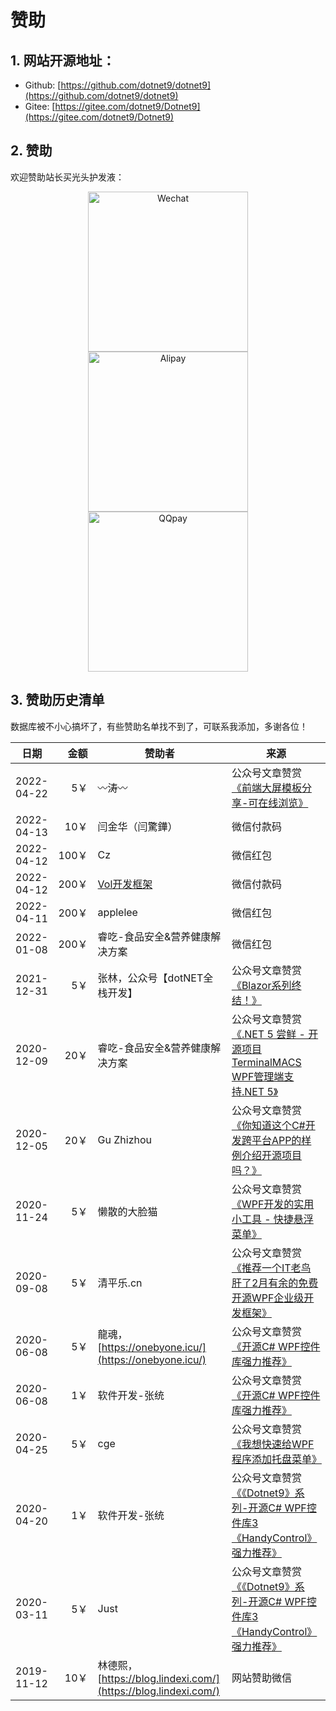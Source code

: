 # 赞助

## 1. 网站开源地址：

- Github: [https://github.com/dotnet9/dotnet9](https://github.com/dotnet9/dotnet9)
- Gitee: [https://gitee.com/dotnet9/Dotnet9](https://gitee.com/dotnet9/Dotnet9)

## 2. 赞助

欢迎赞助站长买光头护发液：

<div align="center">
<img src="https://img1.dotnet9.com/pays/WeChatPay.jpg" width="256" alt="Wechat"><img src="https://img1.Dotnet9.com/pays/AliPay.jpg" style="margin-left: 5px; margin-right: 5px;" width="256" alt="Alipay"><img src="https://img1.dotnet9.com/pays/QQPay.jpg" width="256" alt="QQpay">
</div>

## 3. 赞助历史清单

数据库被不小心搞坏了，有些赞助名单找不到了，可联系我添加，多谢各位！

| 日期        | 金额  | 赞助者                       | 来源                                                                    |
| ---------- | ----: | --------------------------- | ----------------------------------------------------------------------- |
| 2022-04-22 | 5￥   | 〰涛〰 | 公众号文章赞赏[《前端大屏模板分享-可在线浏览》](https://mp.weixin.qq.com/s/jlsB1VzTS7cE7YMdUPxukQ) |
| 2022-04-13 | 10￥ | 闫金华（闫驚鏵） | 微信付款码 |
| 2022-04-12 | 100￥ | Cz | 微信红包 |
| 2022-04-12 | 200￥ | [Vol开发框架](http://www.volcore.xyz/) | 微信付款码 |
| 2022-04-11 | 200￥ | applelee | 微信红包 |
| 2022-01-08 | 200￥ | 睿吃-食品安全&营养健康解决方案 | 微信红包 |
| 2021-12-31 | 5￥   | 张林，公众号【dotNET全栈开发】 | 公众号文章赞赏[《Blazor系列终结！》](https://mp.weixin.qq.com/s/RTBXmC9joMqdjzvEa8k4Eg) |
| 2020-12-09 | 20￥  | 睿吃-食品安全&营养健康解决方案 | 公众号文章赞赏[《.NET 5 尝鲜 - 开源项目TerminalMACS WPF管理端支持.NET 5》](https://mp.weixin.qq.com/s/O90QuhA5IQwFpaAHAZx9EQ) |
| 2020-12-05 | 20￥  | Gu Zhizhou                   | 公众号文章赞赏[《你知道这个C#开发跨平台APP的样例介绍开源项目吗？》](https://mp.weixin.qq.com/s/1Dgsk_m3qBKRCPk7hSOsFw) |
| 2020-11-24 | 5￥   | 懒散的大脸猫                  | 公众号文章赞赏[《WPF开发的实用小工具 - 快捷悬浮菜单》](https://mp.weixin.qq.com/s/rtW8yfSMWbCiMxGcVyM_SA) |
| 2020-09-08 | 5￥   | 清平乐.cn                     | 公众号文章赞赏[《推荐一个IT老鸟肝了2月有余的免费开源WPF企业级开发框架》](https://mp.weixin.qq.com/s/Gk-UOvfdqfJczwUTF3YNNQ) |
| 2020-06-08 | 5￥   | 龍魂，[https://onebyone.icu/](https://onebyone.icu/)   | 公众号文章赞赏[《开源C# WPF控件库强力推荐》](https://mp.weixin.qq.com/s/hVhWMbDwLSuK74V1IzJy3Q) |
| 2020-06-08 | 1￥   | 软件开发-张统                  | 公众号文章赞赏[《开源C# WPF控件库强力推荐》](https://mp.weixin.qq.com/s/hVhWMbDwLSuK74V1IzJy3Q)  |
| 2020-04-25 | 5￥   | cge                          | 公众号文章赞赏[《我想快速给WPF程序添加托盘菜单》](https://mp.weixin.qq.com/s/zQS-B10uiR24I1eZzIlSxA) |
| 2020-04-20 | 1￥   | 软件开发-张统                | 公众号文章赞赏[《《Dotnet9》系列-开源C# WPF控件库3《HandyControl》强力推荐》](https://mp.weixin.qq.com/s/Fwz_Mihv54BOcll72fcw0w) |
| 2020-03-11 | 5￥   | Just                        | 公众号文章赞赏[《《Dotnet9》系列-开源C# WPF控件库3《HandyControl》强力推荐》](https://mp.weixin.qq.com/s/Fwz_Mihv54BOcll72fcw0w) |
| 2019-11-12 | 10￥  | 林德熙，[https://blog.lindexi.com/](https://blog.lindexi.com/) | 网站赞助微信 |